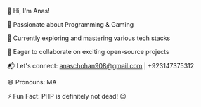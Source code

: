 👋 Hi, I'm Anas!

🚀 Passionate about Programming & Gaming

🌟 Currently exploring and mastering various tech stacks

🤝 Eager to collaborate on exciting open-source projects

📬 Let's connect: anaschohan908@gmail.com | +923147375312

😄 Pronouns: MA

⚡ Fun Fact: PHP is definitely not dead! 😉

<!--- ans125/ans125 is a ✨ special ✨ repository because its `README.md` (this file) appears on your GitHub profile. You can click the Preview link to take a look at your changes. --->
